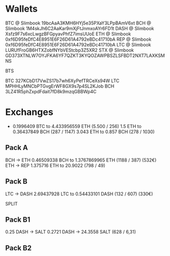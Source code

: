 Wallets
=======

BTC @ Slimbook   19bcAaA3KMH6HYj5e35PXaY3LPpBAmV6xt
BCH @ Slimbook   1M4skJh6C2AaKar9mXjFtJnmxoAYr6FD1t
DASH @ Slimbook  Xsfz9F7s6xcLwgzBFGpyavPhfZ7imsUUoE
ETH @ Slimbook   0xf6D95feDfC4E8951E6F26D61A4792eBDc41710bA
REP @ Slimbook   0xf6D95feDfC4E8951E6F26D61A4792eBDc41710bA
LTC @ Slimbook   LURUfFroGB6HTXZobfNYbVEStcbp3Z5XR2
STX @ Slimbook   GD373XTNLW7OYJFKA6YF7QZKT3KYQOZAWPBSZLSFBDT2NXT7LAXKSMNS

BTS

BTC 327KCbD17VwZS17b7wh6XyPefTRCeXs94W
LTC MPHHLyMNCbPTGvgErWF8GX9s7p4SL2KJob
BCH 3LZ41R5phZxpdFdait7fD8k9mzqGBBWp4C

Exchanges
=========

 - 0.1996409 BTC to 4.433956559 ETH (5.500 / 256)
1.5 ETH to 0.36437849 BCH (287 / 1147)
3.043 ETH to 0.857 BCH (278 / 1030)

Pack A
------

BCH -> ETH 0.46509338 BCH to 1.3767869965 ETH (1188 / 387) (532€)
ETH -> REP 1.375716 ETH to 20.9022 (798 / 49)

Pack B
------

LTC -> DASH 2.69437928 LTC to 0.54433101 DASH (132 / 607) (330€)

SPLIT

Pack B1
-------

0.25 DASH -> SALT 0.2721 DASH -> 24.3558 SALT (628 / 6,31)

Pack B2
-------
